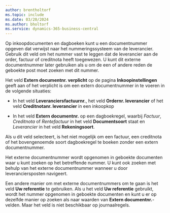 ```yaml
---
author: brentholtorf
ms.topic: include
ms.date: 03/20/2024
ms.author: bholtorf
ms.service: dynamics-365-business-central
---
```


Op inkoopdocumenten en dagboeken kunt u een documentnummer opgeven dat verwijst naar het nummeringssysteem van de leverancier. Gebruik dit veld om het nummer vast te leggen dat de leverancier aan de order, factuur of creditnota heeft toegewezen. U kunt dit externe documentnummer later gebruiken als u om de een of andere reden de geboekte post moet zoeken met dit nummer.

Het veld **Extern documentnr. verplicht** op de pagina **Inkoopinstellingen** geeft aan of het verplicht is om een extern documentnummer in te voeren in de volgende situaties:

* In het veld **Leveranciersfactuurnr.**, het veld **Ordernr. leverancier** of het veld **Creditnotanr. leverancier** in een inkoopkop

* In het veld **Extern documentnr.** op een dagboekregel, waarbij *Factuur*, *Creditnota* of *Rentefactuur* in het veld **Documentsoort** staat en *Leverancier* in het veld **Rekeningsoort**.

Als u dit veld selecteert, is het niet mogelijk om een factuur, een creditnota of het bovengenoemde soort dagboekregel te boeken zonder een extern documentnummer.

Het externe documentnummer wordt opgenomen in geboekte documenten waar u kunt zoeken op het betreffende nummer. U kunt ook zoeken met behulp van het externe documentnummer wanneer u door leveranciersposten navigeert.

Een andere manier om met externe documentnummers om te gaan is het veld **Uw referentie** te gebruiken. Als u het veld **Uw referentie** gebruikt, wordt het nummer opgenomen in geboekte documenten en kunt u er op dezelfde manier op zoeken als naar waarden van **Extern documentnr.**-velden. Maar het veld is niet beschikbaar op journaalregels.
